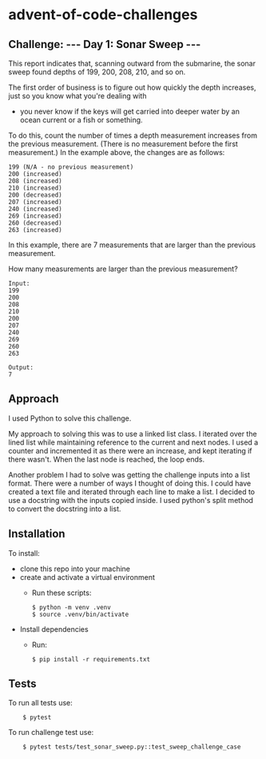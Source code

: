 # advent-of-code-challenges

## Challenge: --- Day 1: Sonar Sweep ---

This report indicates that, scanning outward from the submarine, the sonar sweep found depths of 199, 200, 208, 210, and
so on.

The first order of business is to figure out how quickly the depth increases, just so you know what you're dealing with

- you never know if the keys will get carried into deeper water by an ocean current or a fish or something.

To do this, count the number of times a depth measurement increases from the previous measurement. (There is no
measurement before the first measurement.) In the example above, the changes are as follows:

    199 (N/A - no previous measurement)
    200 (increased)
    208 (increased)
    210 (increased)
    200 (decreased)
    207 (increased)
    240 (increased)
    269 (increased)
    260 (decreased)
    263 (increased)

In this example, there are 7 measurements that are larger than the previous measurement.

How many measurements are larger than the previous measurement?

    Input:
    199
    200
    208
    210
    200
    207
    240
    269
    260
    263

    Output:
    7

## Approach

I used Python to solve this challenge.

My approach to solving this was to use a linked list class.
I iterated over the lined list while maintaining reference to the
current and next nodes. I used a counter and incremented it as there
were an increase, and kept iterating if there wasn't. When the last node
is reached, the loop ends.

Another problem I had to solve was getting the challenge inputs
into a list format. There were a number of ways I thought of doing this. I could have created
a text file and iterated through each line to make a list. I decided to use a docstring with the
inputs copied inside. I used python's split method to convert the docstring into a list.

## Installation

To install:

- clone this repo into your machine
- create and activate a virtual environment
  - Run these scripts:

        $ python -m venv .venv
        $ source .venv/bin/activate
- Install dependencies
  - Run:

        $ pip install -r requirements.txt

## Tests

To run all tests use:

        $ pytest

To run challenge test use:

        $ pytest tests/test_sonar_sweep.py::test_sweep_challenge_case



